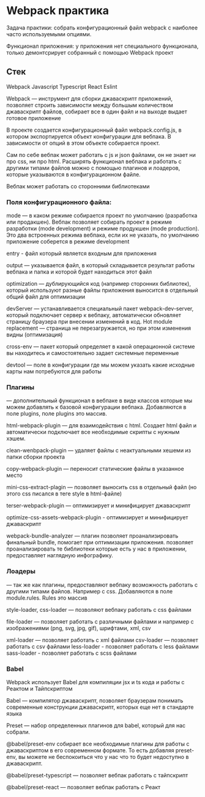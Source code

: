 # Webpack практика    

Задача практики: собрать конфигурационный файл webpack c наиболее часто используемыми опциями. 

Функционал приложения: у приложения нет специального функционала, только демонтсрирует собранный с помощью Webpack проект   

## Стек  

Webpack 
Javascript 
Typescript
React
Eslint 

Webpack — инструмент для сборки джаваскрипт приложений, позволяет строить зависимости между большым количеством джаваскрипт файлов, собирает все в один файл и на выходе выдает готовое приложение 

В проекте создается конфигурационный файл webpack.config.js, в котором экспортируется объект конфигурации для вебпака. В зависимости от опций в этом объекте  собирается проект.  

Сам по себе вебпак может работать с js и json файлами, он не знает ни про css, ни про html. Расширять функционал вебпака и работать с другими типами файлов можно с помощью плагинов и лоадеров, которые указываются в конфигурационном файле. 

Вебпак может работать со сторонними библиотеками 

### Поля конфигурационного файла:   

mode — в каком режиме собирается проект по умолчанию (разработка или продакшен). Вебпак позволяет собирать проект в режиме разработки (mode development) и режиме продукшен (mode production). Это два встроенных режима вебпака, если их не указать, по умолчанию приложение соберется в  режиме development 

entry -  файл который является входным для приложения

output — указывается файл, в который складывается результат работы вебпака и папка и которой будет находиться этот файл

optimization — дублирующийся код (например сторонних библиотек), который используют разные файлы приложения выносится в отдельный общий файл для оптимизации

devServer — устанавливается специальный пакет webpack-dev-server, который подключает сервер к вебпаку, автоматически обновляет страницу браузера при внесении изменений в код. Hot module replacement — страница не перезагружается, но при этом изменения видны (оптимизация)

cross-env — пакет который определяет в какой операционной системе вы находитесь и самостоятельно задает системные переменные

devtool — поле в конфигурации где мы можем указать какие исходные карты нам потребуются для работы

### Плагины  
 — дополнительный функционал в вебпаке в виде классов которые мы можем добавлять к базовой конфигурации вебпака. Добавляются в поле plugins, поле plugins это массив. 

html-webpack-plugin — для взаимодействия с html. Создает html файл и автоматически подключает все необходимые скрипты с нужным хэшем. 

clean-wenbpack-plugin — удаляет файлы с неактуальными хешеми из папки сборки проекта 

copy-webpack-plugin — переносит статические файлы в указанное место

mini-css-extract-plagin — позволяет выносить css в отдельный файл (но этого css писался в теге style в html-файле)

terser-webpack-plugin — оптимизирует и минифицирует джаваскрипт

optimize-css-assets-webpack-plugin - оптимизирует и минифицирует джаваскрипт

webpack-bundle-analyzer — плагин позволяет проанализировать финальный bundle, помогает при оптимизации приложения. позволяет проанализировать те библиотеки которые есть у нас в приложении, предоставляет наглядную инфографику.    

### Лоадеры  
 — так же как плагины, предоставляют вебпаку возможность работать с другими типами файлов. Например с css. Добавляются в поле module.rules. Rules это массив 

style-loader, css-loader — позволяют вебпаку работать с css файлами 

file-loader — позволяет работать с различными файлами и например с изображениями (png, svg, jpg, gif), шрифтами, xml, csv

xml-loader — позволяет работать с xml файлами
csv-loader — позволяет работать с csv файлами 
less-loader - позволяет работать с less файлами 
sass-loader - позволяет работать с scss файлами 

### Babel  

Webpack использует Babel для компиляции jsx и ts кода и работы с Реактом и Тайпскриптом

Babel — компилятор джаваскрипт, позволяет браузерам понимать современные конструкции джаваскрипт, которых еще нет в стандарте языка 

Preset — набор определенных плагинов для babel, который для нас собрали. 

@babel/preset-env собирает все необходимые плагины для работы с джаваскриптом в его современном формате. То есть добавляя preset-env, вы можете не беспокоиться что у нас что то будет недоступно в джаваскрипт.

@babel/preset-typescript — позволяет вебпак работать с тайпскрипт

@babel/preset-react — позволяет вебпак работать с Реакт


